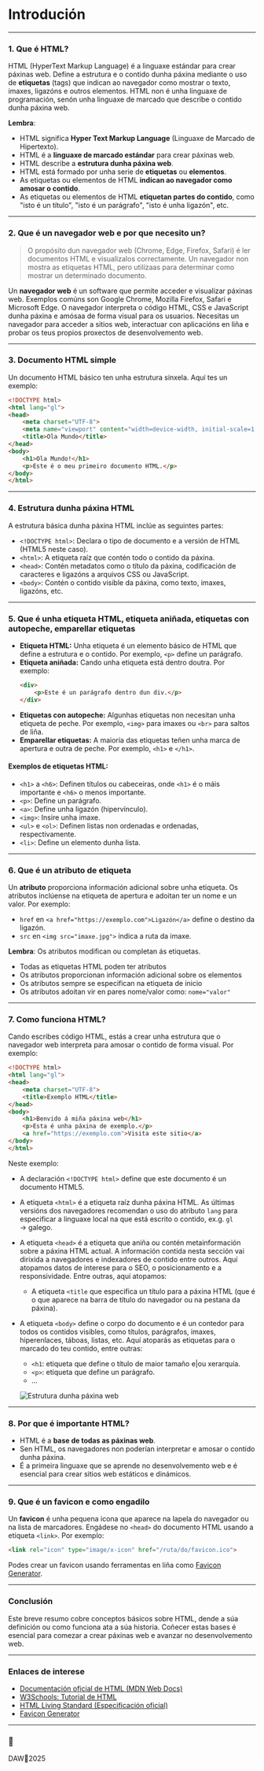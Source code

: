 # Introdución

---

### **1. Que é HTML?**
HTML (HyperText Markup Language) é a linguaxe estándar para crear páxinas web. Define a estrutura e o contido dunha páxina mediante o uso de **etiquetas** (tags) que indican ao navegador como mostrar o texto, imaxes, ligazóns e outros elementos. HTML non é unha linguaxe de programación, senón unha linguaxe de marcado que describe o contido dunha páxina web.

**Lembra**:
- HTML significa **Hyper Text Markup Language** (Linguaxe de Marcado de Hipertexto).
- HTML é a **linguaxe de marcado estándar** para crear páxinas web.
- HTML describe a **estrutura dunha páxina web**.
- HTML está formado por unha serie de **etiquetas** ou **elementos**.
- As etiquetas ou elementos de HTML **indican ao navegador como amosar o contido**.
- As etiquetas ou elementos de HTML **etiquetan partes do contido**, como "isto é un título", "isto é un parágrafo", "isto é unha ligazón", etc.

---

### **2. Que é un navegador web e por que necesito un?**

> O propósito dun navegador web (Chrome, Edge, Firefox, Safari) é ler documentos HTML e visualizalos correctamente.
> Un navegador non mostra as etiquetas HTML, pero utilízaas para determinar como mostrar un determinado documento.

Un **navegador web** é un software que permite acceder e visualizar páxinas web. Exemplos comúns son Google Chrome, Mozilla Firefox, Safari e Microsoft Edge. O navegador interpreta o código HTML, CSS e JavaScript dunha páxina e amósaa de forma visual para os usuarios. Necesitas un navegador para acceder a sitios web, interactuar con aplicacións en liña e probar os teus propios proxectos de desenvolvemento web.

---

### **3. Documento HTML simple**
Un documento HTML básico ten unha estrutura sinxela. Aquí tes un exemplo:

```html
<!DOCTYPE html>
<html lang="gl">
<head>
    <meta charset="UTF-8">
    <meta name="viewport" content="width=device-width, initial-scale=1.0">
    <title>Ola Mundo</title>
</head>
<body>
    <h1>Ola Mundo!</h1>
    <p>Este é o meu primeiro documento HTML.</p>
</body>
</html>
```

---

### **4. Estrutura dunha páxina HTML**
A estrutura básica dunha páxina HTML inclúe as seguintes partes:
- `<!DOCTYPE html>`: Declara o tipo de documento e a versión de HTML (HTML5 neste caso).
- `<html>`: A etiqueta raíz que contén todo o contido da páxina.
- `<head>`: Contén metadatos como o título da páxina, codificación de caracteres e ligazóns a arquivos CSS ou JavaScript.
- `<body>`: Contén o contido visible da páxina, como texto, imaxes, ligazóns, etc.

---

### **5. Que é unha etiqueta HTML, etiqueta aniñada, etiquetas con autopeche, emparellar etiquetas**
- **Etiqueta HTML:** Unha etiqueta é un elemento básico de HTML que define a estrutura e o contido. Por exemplo, `<p>` define un parágrafo.
- **Etiqueta aniñada:** Cando unha etiqueta está dentro doutra. Por exemplo:
  ```html
  <div>
      <p>Este é un parágrafo dentro dun div.</p>
  </div>
  ```
- **Etiquetas con autopeche:** Algunhas etiquetas non necesitan unha etiqueta de peche. Por exemplo, `<img>` para imaxes ou `<br>` para saltos de liña.
- **Emparellar etiquetas:** A maioría das etiquetas teñen unha marca de apertura e outra de peche. Por exemplo, `<h1>` e `</h1>`.

#### **Exemplos de etiquetas HTML:**
- `<h1>` a `<h6>`: Definen títulos ou cabeceiras, onde `<h1>` é o máis importante e `<h6>` o menos importante.
- `<p>`: Define un parágrafo.
- `<a>`: Define unha ligazón (hipervínculo).
- `<img>`: Insire unha imaxe.
- `<ul>` e `<ol>`: Definen listas non ordenadas e ordenadas, respectivamente.
- `<li>`: Define un elemento dunha lista.

---

### **6. Que é un atributo de etiqueta**
Un **atributo** proporciona información adicional sobre unha etiqueta. Os atributos inclúense na etiqueta de apertura e adoitan ter un nome e un valor. Por exemplo:
- `href` en `<a href="https://exemplo.com">Ligazón</a>` define o destino da ligazón.
- `src` en `<img src="imaxe.jpg">` indica a ruta da imaxe.

**Lembra**:
Os atributos modifican ou completan ás etiquetas.

- Todas as etiquetas HTML poden ter atributos
- Os atributos proporcionan información adicional sobre os elementos
- Os atributos sempre se especifican na etiqueta de inicio
- Os atributos adoitan vir en pares nome/valor como: ``nome="valor"``

---


### **7. Como funciona HTML?**
Cando escribes código HTML, estás a crear unha estrutura que o navegador web interpreta para amosar o contido de forma visual. Por exemplo:

```html
<!DOCTYPE html>
<html lang="gl">
<head>
    <meta charset="UTF-8">
    <title>Exemplo HTML</title>
</head>
<body>
    <h1>Benvido á miña páxina web</h1>
    <p>Esta é unha páxina de exemplo.</p>
    <a href="https://exemplo.com">Visita este sitio</a>
</body>
</html>
```

Neste exemplo:
- A declaración ``<!DOCTYPE html>`` define que este documento é un documento HTML5.
- A etiqueta `<html>` é a etiqueta raíz dunha páxina HTML. As últimas versións dos navegadores recomendan o uso do atributo `lang` para especificar a linguaxe local na que está escrito o contido, ex.g. `gl` &rarr; galego.
- A etiqueta `<head>` é a etiqueta que aniña ou contén metainformación sobre a páxina HTML actual. A información contida nesta sección vai dirixida a navegadores e indexadores de contido entre outros. Aquí atopamos datos de interese para o SEO, o posicionamento e a responsividade. Entre outras, aquí atopamos:
  - A etiqueta `<title` que especifica un título para a páxina HTML (que é o que aparece na barra de título do navegador ou na pestana da páxina). 
- A etiqueta `<body>`  define o corpo do documento e é un contedor para todos os contidos visibles, como títulos, parágrafos, imaxes, hiperenlaces, táboas, listas, etc. Aquí atoparás as etiquetas para o marcado do teu contido, entre outras:
  - `<h1`: etiqueta que define o título de maior tamaño e|ou xerarquía.
  - `<p>`: etiqueta que define un parágrafo.
  - …
  
  ![Estrutura dunha páxina web](./assets/image-20250220180718351.png)

---

### **8. Por que é importante HTML?**
- HTML é a **base de todas as páxinas web**.
- Sen HTML, os navegadores non poderían interpretar e amosar o contido dunha páxina.
- É a primeira linguaxe que se aprende no desenvolvemento web e é esencial para crear sitios web estáticos e dinámicos.

---

### **9. Que é un favicon e como engadilo**
Un **favicon** é unha pequena icona que aparece na lapela do navegador ou na lista de marcadores. Engádese no `<head>` do documento HTML usando a etiqueta `<link>`. Por exemplo:
```html
<link rel="icon" type="image/x-icon" href="/ruta/do/favicon.ico">
```
Podes crear un favicon usando ferramentas en liña como [Favicon Generator](https://www.favicon-generator.org/).

---

### **Conclusión**
Este breve resumo cobre conceptos básicos sobre HTML, dende a súa definición ou como funciona ata a súa historia. Coñecer estas bases é esencial para comezar a crear páxinas web e avanzar no desenvolvemento web. 

---

### **Enlaces de interese**
- [Documentación oficial de HTML (MDN Web Docs)](https://developer.mozilla.org/es/docs/Web/HTML)
- [W3Schools: Tutorial de HTML](https://www.w3schools.com/html/)
- [HTML Living Standard (Especificación oficial)](https://html.spec.whatwg.org/)
- [Favicon Generator](https://www.favicon-generator.org/)

---

### :tada:

DAW🧊2025